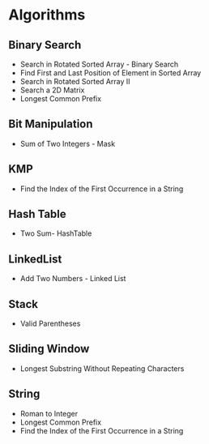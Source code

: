 # Algorithms

## Binary Search
 - Search in Rotated Sorted Array - Binary Search
 - Find First and Last Position of Element in Sorted Array
 - Search in Rotated Sorted Array II
 - Search a 2D Matrix
 - Longest Common Prefix

## Bit Manipulation
 - Sum of Two Integers - Mask

## KMP
 - Find the Index of the First Occurrence in a String

## Hash Table
 - Two Sum- HashTable

## LinkedList
 - Add Two Numbers - Linked List

## Stack
 - Valid Parentheses

## Sliding Window
 - Longest Substring Without Repeating Characters
 
## String
 - Roman to Integer
 - Longest Common Prefix
 - Find the Index of the First Occurrence in a String